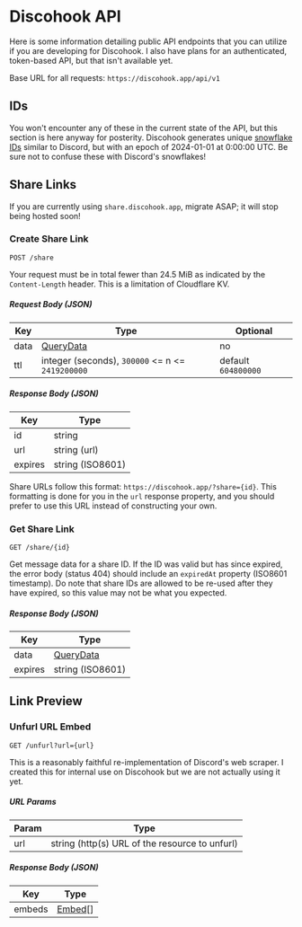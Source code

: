 # Discohook API

Here is some information detailing public API endpoints that you can utilize if you are developing for Discohook. I also have plans for an authenticated, token-based API, but that isn't available yet.

Base URL for all requests: `https://discohook.app/api/v1`

## IDs

You won't encounter any of these in the current state of the API, but this section is here anyway for posterity. Discohook generates unique [snowflake IDs](https://en.wikipedia.org/wiki/Snowflake_ID) similar to Discord, but with an epoch of 2024-01-01 at 0:00:00 UTC. Be sure not to confuse these with Discord's snowflakes!

## Share Links

If you are currently using `share.discohook.app`, migrate ASAP; it will stop being hosted soon!

### Create Share Link

`POST /share`

Your request must be in total fewer than 24.5 MiB as indicated by the `Content-Length` header. This is a limitation of Cloudflare KV.

##### Request Body (JSON)

| Key    | Type                                               | Optional            |
|--------|----------------------------------------------------|---------------------|
| data   | [QueryData](/packages/site/app/types/QueryData.ts) | no                  |
| ttl    | integer (seconds), `300000` <= n <= `2419200000`   | default `604800000` |

##### Response Body (JSON)

| Key     | Type             |
|---------|------------------|
| id      | string           |
| url     | string (url)     |
| expires | string (ISO8601) |

Share URLs follow this format: `https://discohook.app/?share={id}`. This formatting is done for you in the `url` response property, and you should prefer to use this URL instead of constructing your own.

### Get Share Link

`GET /share/{id}`

Get message data for a share ID. If the ID was valid but has since expired, the error body (status 404) should include an `expiredAt` property (ISO8601 timestamp). Do note that share IDs are allowed to be re-used after they have expired, so this value may not be what you expected.

##### Response Body (JSON)

| Key     | Type                                               |
|---------|----------------------------------------------------|
| data    | [QueryData](/packages/site/app/types/QueryData.ts) |
| expires | string (ISO8601)                                   |

<!--
Whoops, I just remembered this endpoint requires user authentication. I want to also allow developers to create access tokens so I'm leaving this here for now.

## Donations

### Get Donation Key

`POST /donate/{type}`

`{type}` can currently be `btc`.

This endpoint is a bit weird, but I decided to document it in case someone wanted to set up some sort of program that donates once a month in order to maintain a subscription. When donating with cryptocurrencies, set your `message` to the `key` returned by this endpoint. -->

## Link Preview

### Unfurl URL Embed

`GET /unfurl?url={url}`

This is a reasonably faithful re-implementation of Discord's web scraper. I created this for internal use on Discohook but we are not actually using it yet.

##### URL Params

| Param | Type                                           |
|-------|------------------------------------------------|
| url   | string (http(s) URL of the resource to unfurl) |

##### Response Body (JSON)

| Key    | Type                                                                          |
|--------|-------------------------------------------------------------------------------|
| embeds | [Embed](https://discord.dev/resources/channel#embed-object-embed-structure)[] |
